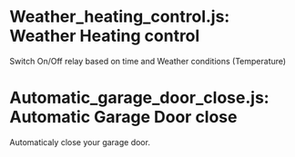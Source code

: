 Weather_heating_control.js: Weather Heating control
===
Switch On/Off relay based on time and Weather conditions (Temperature)

Automatic_garage_door_close.js: Automatic Garage Door close
===
Automaticaly close your garage door.

